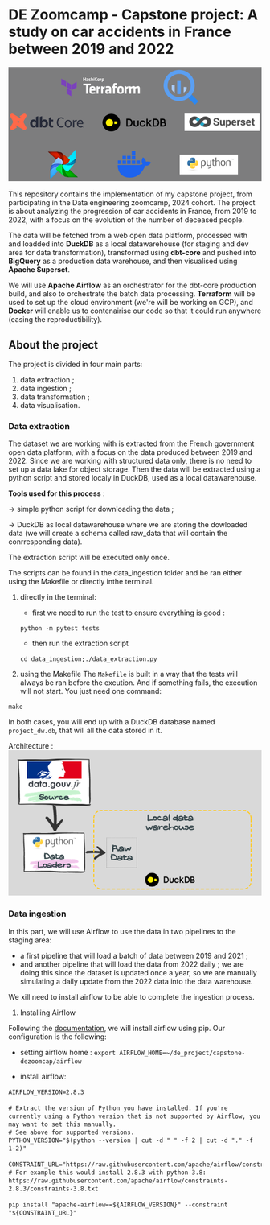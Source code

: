 # DE Zoomcamp - Capstone project: A study on car accidents in France between 2019 and 2022
![Tools landscape](images/tools_list.png)

This repository contains the implementation of my capstone project, from participating in the Data engineering zoomcamp, 2024 cohort. The project is about analyzing the progression of car accidents in France, from 2019 to 2022, with a focus on the evolution of the number of deceased people. 

The data will be fetched from a web open data platform, processed with and loadded into **DuckDB** as a local datawarehouse (for staging and dev area for data transformation), transformed using **dbt-core** and pushed into **BigQuery** as a production data warehouse, and then visualised using **Apache Superset**. 

We will use **Apache Airflow** as an orchestrator for the dbt-core production build, and also to orchestrate the batch data processing. **Terraform** will be used to set up the cloud environment (we're will be working on GCP), and **Docker** will enable us to contenairise our code so that it could run anywhere (easing the reproductibility). 

## About the project
The project is divided in four main parts: 
1. data extraction ;
2. data ingestion ;
3. data transformation ;
4. data visualisation.

### Data extraction
The dataset we are working with is extracted from the French government open data platform, with a focus on the data produced between 2019 and 2022. Since we are working with structured data only, there is no need to set up a data lake for object storage. Then the data will be extracted using a python script and stored localy in DuckDB, used as a local datawarehouse.

**Tools used for this process** : 

&rarr; simple python script for downloading the data ;

&rarr; DuckDB as local datawarehouse where we are storing the dowloaded data (we will create a schema called raw_data that will contain the conrresponding data).

The extraction script will be executed only once.

The scripts can be found in the data_ingestion folder and be ran either using the Makefile or directly inthe terminal.
1. directly in the terminal:
    * first we need to run the test to ensure everything is good :
    ```
    python -m pytest tests
    ```

    * then run the extraction script
    ```
    cd data_ingestion;./data_extraction.py
    ```

2. using the Makefile
The ```Makefile``` is built in a way that the tests will always be ran before the excution. And if something fails, the execution will not start. You just need one command:
```
make
```

In both cases, you will end up with a DuckDB database named ```project_dw.db```, that will all the data stored in it.

Architecture :
![alt Architexture for data extraction](images/data_extraction.png)

### Data ingestion
In this part, we will use Airflow to use the data in two pipelines to the staging area:
* a first pipeline that will load a  batch of data between 2019 and 2021 ;
* and another pipeline that will load the data from 2022 daily ; we are doing this since the dataset is updated once a year, so we are manually simulating a daily update from the 2022 data into the data warehouse.

We xill need to install airflow to be able to complete the ingestion process.

1.  Installing Airflow

Following the [documentation](https://airflow.apache.org/docs/apache-airflow/stable/start.html), we will install airflow using pip. Our configuration is the following:
* setting airflow home : ```export AIRFLOW_HOME=~/de_project/capstone-dezoomcap/airflow```

* install airflow:
```
AIRFLOW_VERSION=2.8.3

# Extract the version of Python you have installed. If you're currently using a Python version that is not supported by Airflow, you may want to set this manually.
# See above for supported versions.
PYTHON_VERSION="$(python --version | cut -d " " -f 2 | cut -d "." -f 1-2)"

CONSTRAINT_URL="https://raw.githubusercontent.com/apache/airflow/constraints-${AIRFLOW_VERSION}/constraints-${PYTHON_VERSION}.txt"
# For example this would install 2.8.3 with python 3.8: https://raw.githubusercontent.com/apache/airflow/constraints-2.8.3/constraints-3.8.txt

pip install "apache-airflow==${AIRFLOW_VERSION}" --constraint "${CONSTRAINT_URL}"
```